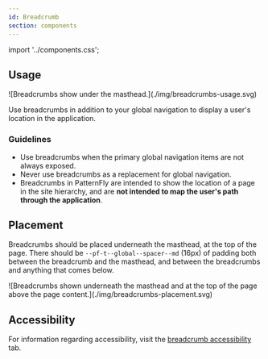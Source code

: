 ```yaml
---
id: Breadcrumb
section: components
---
```


import '../components.css';

## Usage

<div class="ws-docs-content-img">
![Breadcrumbs show under the masthead.](./img/breadcrumbs-usage.svg)
</div>

Use breadcrumbs in addition to your global navigation to display a user's location in the application.

### Guidelines
* Use breadcrumbs when the primary global navigation items are not always exposed.
* Never use breadcrumbs as a replacement for global navigation.
* Breadcrumbs in PatternFly are intended to show the location of a page in the site hierarchy, and are **not intended to map the user's path through the application**.

## Placement
Breadcrumbs should be placed underneath the masthead, at the top of the page. There should be `--pf-t--global--spacer--md` (16px) of padding both between the breadcrumb and the masthead, and between the breadcrumbs and anything that comes below.

<div class="ws-docs-content-img">
![Breadcrumbs shown underneath the masthead and at the top of the page above the page content.](./img/breadcrumbs-placement.svg)
</div>

## Accessibility
For information regarding accessibility, visit the [breadcrumb accessibility](/components/breadcrumb/accessibility) tab. 
